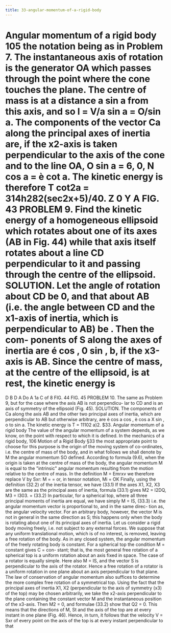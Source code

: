 ```yaml
---
title: 33-angular-momentum-of-a-rigid-body
---
```

Angular momentum of a rigid body
105
the notation being as in Problem 7. The instantaneous axis of rotation is the generator OA
which passes through the point where the cone touches the plane. The centre of mass is at a
distance a sin a from this axis, and so l = V/a sin a = O/sin a. The components of the
vector Ca along the principal axes of inertia are, if the x2-axis is taken perpendicular to the
axis of the cone and to the line OA, O sin a = 6, 0, N cos a = è cot a. The kinetic energy
is therefore
T cot2a
= 314h282(sec2x+5)/40.
Z
0
Y
A
FIG. 43
PROBLEM 9. Find the kinetic energy of a homogeneous ellipsoid which rotates about one
of its axes (AB in Fig. 44) while that axis itself rotates about a line CD perpendicular to it
and passing through the centre of the ellipsoid.
SOLUTION. Let the angle of rotation about CD be 0, and that about AB (i.e. the angle
between CD and the x1-axis of inertia, which is perpendicular to AB) be . Then the com-
ponents of S along the axes of inertia are é cos , 0 sin , b, if the x3-axis is AB. Since the
centre of mass, at the centre of the ellipsoid, is at rest, the kinetic energy is
=
D
B
D
A
Do
A
1a
C
of
8
FIG. 44
FIG. 45
PROBLEM 10. The same as Problem 9, but for the case where the axis AB is not perpendicu-
lar to CD and is an axis of symmetry of the ellipsoid (Fig. 45).
SOLUTION. The components of Ca along the axis AB and the other two principal axes of
inertia, which are perpendicular to AB but otherwise arbitrary, are è cos a cos , è cos a X
sin , o to sin a. The kinetic energy is T = 11102 a)2.
$33. Angular momentum of a rigid body
The value of the angular momentum of a system depends, as we know, on
the point with respect to which it is defined. In the mechanics of a rigid body,
106
Motion of a Rigid Body
§33
the most appropriate point to choose for this purpose is the origin of the
moving system of co-ordinates, i.e. the centre of mass of the body, and in
what follows we shall denote by M the angular momentum SO defined.
According to formula (9.6), when the origin is taken at the centre of mass
of the body, the angular momentum M is equal to the "intrinsic" angular
momentum resulting from the motion relative to the centre of mass. In the
definition M = Emrxv we therefore replace V by Sxr:
M = =
or, in tensor notation,
Mi = OK
Finally, using the definition (32.2) of the inertia tensor, we have
(33.1)
If the axes X1, X2, X3 are the same as the principal axes of inertia, formula
(33.1) gives
M2 = I2DQ,
M3 = I303. =
(33.2)
In particular, for a spherical top, where all three principal moments of inertia
are equal, we have simply
M = IS,
(33.3)
i.e. the angular momentum vector is proportional to, and in the same direc-
tion as, the angular velocity vector. For an arbitrary body, however, the
vector M is not in general in the same direction as S; this happens only
when the body is rotating about one of its principal axes of inertia.
Let us consider a rigid body moving freely, i.e. not subject to any external
forces. We suppose that any uniform translational motion, which is of no
interest, is removed, leaving a free rotation of the body.
As in any closed system, the angular momentum of the freely rotating body
is constant. For a spherical top the condition M = constant gives C = con-
stant; that is, the most general free rotation of a spherical top is a uniform
rotation about an axis fixed in space.
The case of a rotator is equally simple. Here also M = IS, and the vector
S is perpendicular to the axis of the rotator. Hence a free rotation of a rotator
is a uniform rotation in one plane about an axis perpendicular to that plane.
The law of conservation of angular momentum also suffices to determine
the more complex free rotation of a symmetrical top. Using the fact that the
principal axes of inertia X1, X2 (perpendicular to the axis of symmetry (x3)
of the top) may be chosen arbitrarily, we take the x2-axis perpendicular to
the plane containing the constant vector M and the instantaneous position
of the x3-axis. Then M2 = 0, and formulae (33.2) show that Q2 = 0. This
means that the directions of M, St and the axis of the top are at every instant
in one plane (Fig. 46). Hence, in turn, it follows that the velocity V = Sxr
of every point on the axis of the top is at every instant perpendicular to that
